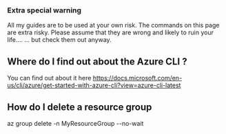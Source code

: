 ### Extra special warning
All my guides are to be used at your own risk.
The commands on this page are extra risky.
Please assume that they are wrong and likely to ruin your life....
... but check them out anyway.

## Where do I find out about the Azure CLI ?
You can find out about it here
https://docs.microsoft.com/en-us/cli/azure/get-started-with-azure-cli?view=azure-cli-latest

## How do I delete a resource group
az group delete -n MyResourceGroup --no-wait

